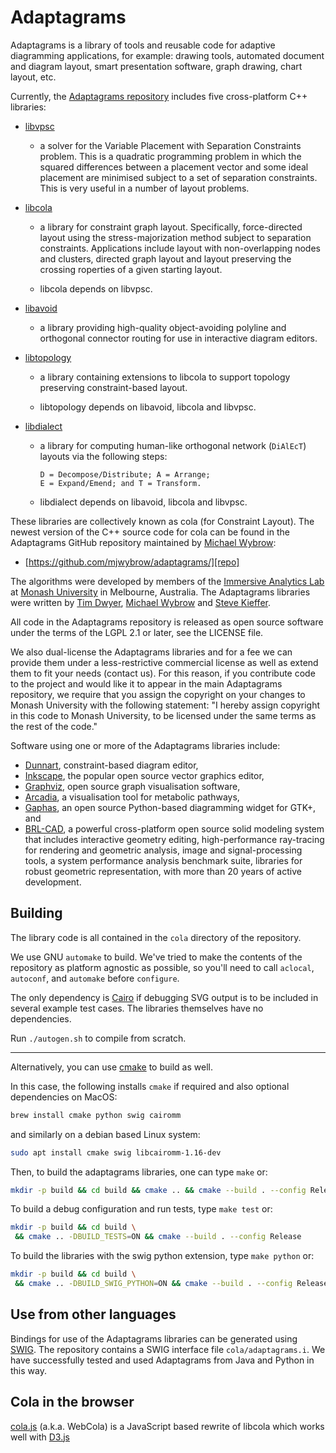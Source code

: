 # Adaptagrams

Adaptagrams is a library of tools and reusable code for adaptive diagramming
applications, for example: drawing tools, automated document and diagram
layout, smart presentation software, graph drawing, chart layout, etc.

Currently, the [Adaptagrams repository][repo] includes five cross-platform C++
libraries:

- [libvpsc][libvpsc]
  - a solver for the Variable Placement with Separation
    Constraints problem. This is a quadratic programming
    problem in which the squared differences between a
    placement vector and some ideal placement are minimised
    subject to a set of separation constraints. This is very
    useful in a number of layout problems.

- [libcola][libcola]
  - a library for constraint graph layout. Specifically,
    force-directed layout using the stress-majorization
    method subject to separation constraints. Applications
    include layout with non-overlapping nodes and clusters,
    directed graph layout and layout preserving the crossing
    roperties of a given starting layout.

  - libcola depends on libvpsc.

- [libavoid][libavoid]
  - a library providing high-quality object-avoiding polyline
    and orthogonal connector routing for use in interactive
    diagram editors.

- [libtopology][libtopology]
  - a library containing extensions to libcola to support
  topology preserving constraint-based layout.
  
  - libtopology depends on libavoid, libcola and libvpsc.

- [libdialect][libdialect]
  - a library for computing human-like orthogonal network
    (`DiAlEcT`) layouts via the following steps:

    ```text
    D = Decompose/Distribute; A = Arrange;
    E = Expand/Emend; and T = Transform.
    ```

  - libdialect depends on libavoid, libcola and libvpsc.

These libraries are collectively known as cola (for Constraint Layout). The
newest version of the C++ source code for cola can be found in the
Adaptagrams GitHub repository maintained by [Michael Wybrow][mw]:

- [https://github.com/mjwybrow/adaptagrams/][repo]

The algorithms were developed by members of the [Immersive Analytics Lab][ialab]
at [Monash University][monash] in Melbourne, Australia.  The Adaptagrams libraries
were written by [Tim Dwyer][td], [Michael Wybrow][mw] and [Steve Kieffer][sk].

All code in the Adaptagrams repository is released as open source software
under the terms of the LGPL 2.1 or later, see the LICENSE file.

We also dual-license the Adaptagrams libraries and for a fee we can provide
them under a less-restrictive commercial license as well as extend them to fit
your needs (contact us).  For this reason, if you contribute code to the
project and would like it to appear in the main Adaptagrams repository, we
require that you assign the copyright on your changes to Monash University with
the following statement: "I hereby assign copyright in this code to Monash
University, to be licensed under the same terms as the rest of the code."

Software using one or more of the Adaptagrams libraries include:

- [Dunnart][dunnart], constraint-based diagram editor,
- [Inkscape][inkscape], the popular open source vector graphics editor,
- [Graphviz][graphviz], open source graph visualisation software,
- [Arcadia][arcadia], a visualisation tool for metabolic pathways,
- [Gaphas][gaphor], an open source Python-based diagramming widget for GTK+, and
- [BRL-CAD][brlcad], a powerful cross-platform open source solid modeling system that includes interactive geometry editing, high-performance ray-tracing for rendering and geometric analysis, image and signal-processing tools, a system performance analysis benchmark suite, libraries for robust geometric representation, with more than 20 years of active development.

## Building

The library code is all contained in the `cola` directory of the repository.

We use GNU `automake` to build.  We've tried to make the contents of the
repository as platform agnostic as possible, so you'll need to call `aclocal`,
`autoconf`, and `automake` before `configure`.

The only dependency is [Cairo][cairo] if debugging SVG output is to be included in several example test cases.  The libraries themselves have no dependencies.

Run `./autogen.sh` to compile from scratch.

---

Alternatively, you can use [cmake](https://cmake.org) to build as well.

In this case, the following installs `cmake` if required and also optional dependencies on MacOS:

```sh
brew install cmake python swig cairomm
```

and similarly on a debian based Linux system:

```sh
sudo apt install cmake swig libcairomm-1.16-dev
```

Then, to build the adaptagrams libraries, one can type `make` or:

```sh
mkdir -p build && cd build && cmake .. && cmake --build . --config Release
```

To build a debug configuration and run tests, type `make test` or:

```sh
mkdir -p build && cd build \
 && cmake .. -DBUILD_TESTS=ON && cmake --build . --config Release
```

To build the libraries with the swig python extension, type `make python` or:

```sh
mkdir -p build && cd build \
 && cmake .. -DBUILD_SWIG_PYTHON=ON && cmake --build . --config Release
```

## Use from other languages

Bindings for use of the Adaptagrams libraries can be generated using [SWIG][swig].  The repository contains a SWIG interface file `cola/adaptagrams.i`.  We have successfully tested and used Adaptagrams from Java and Python in this way.

## Cola in the browser

[cola.js][webcola] (a.k.a. WebCola) is a JavaScript based rewrite of libcola which works well with [D3.js][d3]

[d3]: http://d3js.org/
[webcola]: http://ialab.it.monash.edu/webcola/
[swig]: http://www.swig.org/
[td]: http://users.monash.edu/~tdwyer/
[mw]: http://users.monash.edu/~mwybrow/
[sk]: http://skieffer.info/
[ialab]: http://ialab.it.monash.edu/
[monash]: http://wwww.csse.monash.edu.au/
[libvpsc]: http://www.adaptagrams.org/documentation/libvpsc.html
[libavoid]: http://www.adaptagrams.org/documentation/libavoid.html
[libcola]: http://www.adaptagrams.org/documentation/libcola.html
[libtopology]: http://www.adaptagrams.org/documentation/libtopology.html
[libdialect]: http://www.adaptagrams.org/documentation/libdialect.html
[dunnart]: http://users.monash.edu/~mwybrow/dunnart/
[inkscape]: http://www.inkscape.org/
[graphviz]: http://www.graphviz.org/
[arcadia]: http://arcadiapathways.sourceforge.net/
[gaphor]: http://gaphor.sourceforge.net/
[cairo]: http://cairographics.org/
[repo]: https://github.com/mjwybrow/adaptagrams/
[brlcad]: http://brlcad.org/
